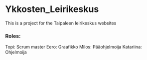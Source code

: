 # Ykkosten_Leirikeskus
This is a project for the Taipaleen leirikeskus websites
### Roles:
Topi: Scrum master
Eero: Graafikko
Milos: Pääohjelmoija
Katariina: Ohjelmoija
